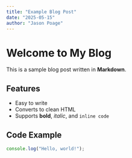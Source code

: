 ```yaml
---
title: "Example Blog Post"
date: "2025-05-15"
author: "Jason Poage"
---
```


# Welcome to My Blog

This is a sample blog post written in **Markdown**.

## Features

- Easy to write
- Converts to clean HTML
- Supports **bold**, *italic*, and `inline code`

## Code Example

```js
console.log("Hello, world!");
```
